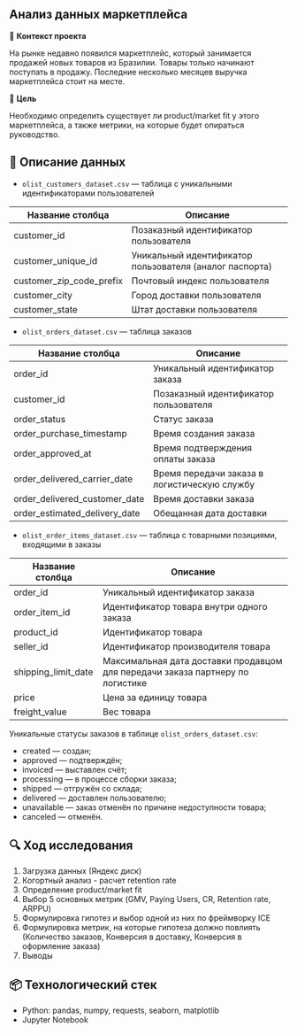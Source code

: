## Анализ данных маркетплейса

📝 **Контекст проекта**

На рынке недавно появился маркетплейс, который занимается продажей новых товаров из Бразилии. Товары только начинают поступать в продажу. Последние несколько месяцев выручка маркетплейса стоит на месте.

🎯 **Цель**

Необходимо определить существует ли product/market fit у этого маркетплейса, а также метрики, на которые будет опираться руководство. 

## 🧩 **Описание данных**

* `olist_customers_dataset.csv` — таблица с уникальными идентификаторами пользователей

| Название столбца         | Описание |
|--------------------------|----------|
| customer_id              | Позаказный идентификатор пользователя |
| customer_unique_id       | Уникальный идентификатор пользователя (аналог паспорта) |
| customer_zip_code_prefix | Почтовый индекс пользователя |
| customer_city            | Город доставки пользователя |
| customer_state           | Штат доставки пользователя |

* `olist_orders_dataset.csv` —  таблица заказов

| Название столбца              | Описание |
|-------------------------------|----------|
| order_id                      | Уникальный идентификатор заказа |
| customer_id                   | Позаказный идентификатор пользователя |
| order_status                  | Статус заказа |
| order_purchase_timestamp      | Время создания заказа |
| order_approved_at             | Время подтверждения оплаты заказа |
| order_delivered_carrier_date  | Время передачи заказа в логистическую службу |
| order_delivered_customer_date | Время доставки заказа |
| order_estimated_delivery_date | Обещанная дата доставки |

* `olist_order_items_dataset.csv` —  таблица с товарными позициями, входящими в заказы

| Название столбца              | Описание |
|---------------------|----------|
| order_id            | Уникальный идентификатор заказа |
| order_item_id       | Идентификатор товара внутри одного заказа |
| product_id          | Идентификатор товара |
| seller_id           | Идентификатор производителя товара |
| shipping_limit_date | Максимальная дата доставки продавцом для передачи заказа партнеру по логистике |
| price               | Цена за единицу товара |
| freight_value       | Вес товара |

Уникальные статусы заказов в таблице `olist_orders_dataset.csv`:

* created — создан;
* approved — подтверждён;
* invoiced — выставлен счёт;
* processing — в процессе сборки заказа;
* shipped — отгружён со склада;
* delivered — доставлен пользователю;
* unavailable — заказ отменён по причине недоступности товара;
* canceled — отменён.


## 🔍 **Ход исследования**

1. Загрузка данных (Яндекс диск)
2. Когортный анализ - расчет retention rate
3. Определение product/market fit
4. Выбор 5 основных метрик (GMV, Paying Users, CR, Retention rate, ARPPU)
5. Формулировка гипотез и выбор одной из них по фреймворку ICE
6. Формулировка метрик, на которые гипотеза должно повлиять (Количество заказов, Конверсия в доставку, Конверсия в оформление заказа)
7. Выводы

## 📦 **Технологический стек**

* Python: pandas, numpy, requests, seaborn, matplotlib
* Jupyter Notebook
